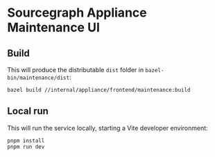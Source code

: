# Sourcegraph Appliance Maintenance UI

## Build

This will produce the distributable `dist` folder in `bazel-bin/maintenance/dist`:

    bazel build //internal/appliance/frontend/maintenance:build

## Local run

This will run the service locally, starting a Vite developer environment:

    pnpm install
    pnpm run dev
